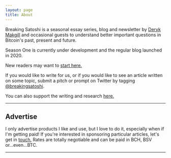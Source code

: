 ```yaml
---
layout: page
title: About
---
```


Breaking Satoshi is a seasonal essay series, blog and newsletter by [Deryk Makgill](https://derykmakgill.com) and occasional guests to understand better important questions in Bitcoin's past, present and future.

Season One is currently under development and the regular blog launched in 2020.

New readers may want to [start here.](/archive) 

If you would like to write for us, or if you would like to see an article written on some topic, submit a pitch or prompt on Twitter by tagging [@breakingsatoshi](https://twitter.com/breakingsatoshi).

You can also support the writing and research [here.](/support)

---

## Advertise

I only advertise products I like and use, but I love to do it, especially when if I'm getting paid! If you're interested in sponsoring particular articles, let's get in [touch.](/contact) Rates are totally negotiable and can be paid in BCH, BSV or...even...BTC.

---
